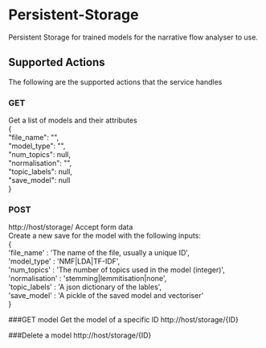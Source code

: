 # Persistent-Storage
Persistent Storage for trained models for the narrative flow analyser to use.

## Supported Actions
The following are the supported actions that the service handles
### GET
Get a list of models and their attributes<br />
{<br />
    "file_name": "",<br />
    "model_type": "",<br />
    "num_topics": null,<br />
    "normalisation": "",<br />
    "topic_labels": null,<br />
    "save_model": null<br />
}
### POST
http://host/storage/
Accept form data<br />
Create a new save for the model with the following inputs:<br />
{<br />
    'file_name' : 'The name of the file, usually a unique ID',<br />
    'model_type' : 'NMF|LDA|TF-IDF',<br />
    'num_topics' : 'The number of topics used in the model (integer)',<br />
    'normalisation' : 'stemming|lemmitisation|none',<br />
    'topic_labels' : 'A json dictionary of the lables',<br />
    'save_model' : 'A pickle of the saved model and vectoriser'<br />
}

###GET model
Get the model of a specific ID
http://host/storage/{ID}

###Delete a model
http://host/storage/{ID}
